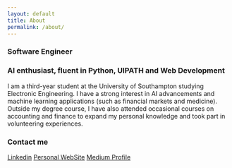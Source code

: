 ```yaml
---
layout: default
title: About
permalink: /about/
---
```


### Software Engineer
### AI enthusiast, fluent in Python, UIPATH and Web Development

I am a third-year student at the University of Southampton studying Electronic Engineering. I have a strong interest in AI advancements and machine learning applications (such as financial markets and medicine). Outside my degree course, I have also attended occasional courses on accounting and finance to expand my personal knowledge and took part in volunteering experiences.

### Contact me

[Linkedin](https://www.linkedin.com/in/pier-paolo-ippolito-202917146/)
[Personal WebSite](https://pierpaolo28.github.io./)
[Medium Profile](https://medium.com/@pierpaoloippolito28)
